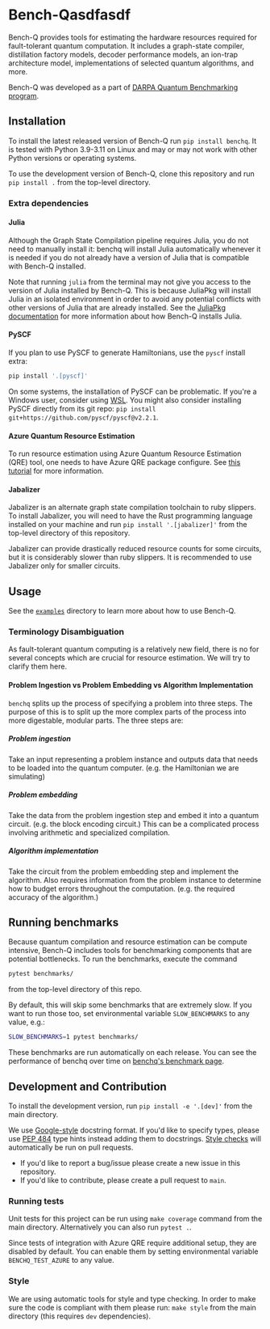 # Bench-Qasdfasdf
Bench-Q provides tools for estimating the hardware resources required for fault-tolerant quantum computation. It includes a graph-state compiler, distillation factory models, decoder performance models, an ion-trap architecture model, implementations of selected quantum algorithms, and more.

Bench-Q was developed as a part of [DARPA Quantum Benchmarking program](https://www.darpa.mil/program/quantum-benchmarking).

## Installation

To install the latest released version of Bench-Q run `pip install benchq`.
It is tested with Python 3.9-3.11 on Linux and may or may not work with other Python versions or operating systems.

To use the development version of Bench-Q, clone this repository and run `pip install .` from the top-level directory.

### Extra dependencies

#### Julia
Although the Graph State Compilation pipeline requires Julia, you do not need to manually install it: benchq will install Julia automatically whenever it is needed if you do not already have a version of Julia that is compatible with Bench-Q installed.

Note that running `julia` from the terminal may not give you access to the version of Julia installed by Bench-Q. This is because JuliaPkg will install Julia in an isolated environment in order to avoid any potential conflicts with other versions of Julia that are already installed. See the [JuliaPkg documentation](https://github.com/JuliaPy/pyjuliapkg/blob/main/README.md) for more information about how Bench-Q installs Julia.

#### PySCF
If you plan to use PySCF to generate Hamiltonians, use the `pyscf` install extra:
```bash
pip install '.[pyscf]'
```

On some systems, the installation of PySCF can be problematic. If you're a Windows user, consider using [WSL](https://learn.microsoft.com/en-us/windows/wsl/install). You might also consider installing PySCF directly from its git repo: `pip install git+https://github.com/pyscf/pyscf@v2.2.1`.


#### Azure Quantum Resource Estimation
To run resource estimation using Azure Quantum Resource Estimation (QRE) tool, one needs to have Azure QRE package configure. See [this tutorial](https://learn.microsoft.com/en-us/azure/quantum/intro-to-resource-estimation) for more information.

#### Jabalizer
Jabalizer is an alternate graph state compilation toolchain to ruby slippers. To install Jabalizer, you will need to have the Rust programming language installed on your machine and run `pip install '.[jabalizer]'` from the top-level directory of this repository.

Jabalizer can provide drastically reduced resource counts for some circuits, but it is considerably slower than ruby slippers. It is recommended to use Jabalizer only for smaller circuits.

## Usage
See the [`examples`](examples) directory to learn more about how to use Bench-Q.

### Terminology Disambiguation

As fault-tolerant quantum computing is a relatively new field, there is no for several concepts which are crucial for resource estimation. We will try to clarify them here.

#### Problem Ingestion vs Problem Embedding vs Algorithm Implementation

`benchq` splits up the process of specifying a problem into three steps. The purpose of this is to split up the more complex parts of the process into more digestable, modular parts. The three steps are:

##### Problem ingestion

Take an input representing a problem instance and outputs data that needs to be loaded into the quantum computer. (e.g. the Hamiltonian we are simulating)

##### Problem embedding
Take the data from the problem ingestion step and embed it into a quantum circuit. (e.g. the block encoding circuit.) This can be a complicated process involving arithmetic and specialized compilation.

##### Algorithm implementation
Take the circuit from the problem embedding step and implement the algorithm. Also requires information from the problem instance to determine how to budget errors throughout the computation. (e.g. the required accuracy of the algorithm.)


## Running benchmarks

Because quantum compilation and resource estimation can be compute intensive, Bench-Q includes tools for benchmarking components that are potential bottlenecks. To run the benchmarks, execute the command

``` bash
pytest benchmarks/
```

from the top-level directory of this repo.

By default, this will skip some benchmarks that are extremely slow. If you want to run
those too, set environmental variable `SLOW_BENCHMARKS` to any value, e.g.:

``` bash
SLOW_BENCHMARKS=1 pytest benchmarks/
```

These benchmarks are run automatically on each release. You can see the performance of benchq over time on [benchq's benchmark page](https://zapatacomputing.github.io/benchq/dev/bench/).

## Development and Contribution

To install the development version, run `pip install -e '.[dev]'` from the main directory.

We use [Google-style](https://sphinxcontrib-napoleon.readthedocs.io/en/latest/example_google.html) docstring format. If you'd like to specify types, please use [PEP 484](https://www.python.org/dev/peps/pep-0484/) type hints instead adding them to docstrings.
[Style checks](.github/workflows/style.yml) will automatically be run on pull requests.

- If you'd like to report a bug/issue please create a new issue in this repository.
- If you'd like to contribute, please create a pull request to `main`.

### Running tests

Unit tests for this project can be run using `make coverage` command from the main directory.
Alternatively you can also run `pytest .`.

Since tests of integration with Azure QRE require additional setup, they are disabled by default. You can enable them by setting environmental variable `BENCHQ_TEST_AZURE` to any value.

### Style

We are using automatic tools for style and type checking. In order to make sure the code is compliant with them please run: `make style` from the main directory (this requires `dev` dependencies).
